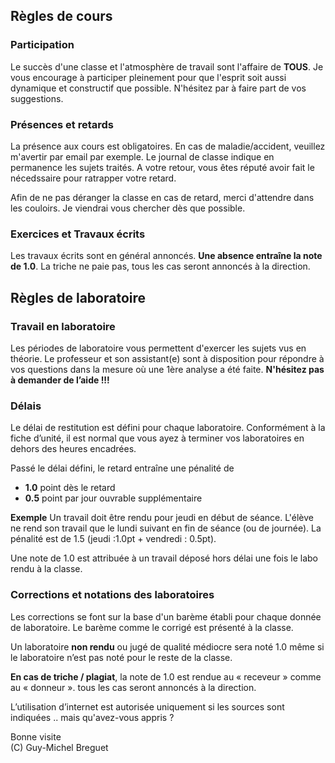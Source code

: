 ## Règles de cours

### Participation

Le succès d'une classe et l'atmosphère de travail sont l'affaire de **TOUS**.
Je vous encourage à participer pleinement pour que l'esprit soit aussi dynamique et constructif que possible.
N'hésitez par à faire part de vos suggestions.

### Présences et retards

La présence aux cours est obligatoires. En cas de maladie/accident, veuillez m'avertir par email par exemple. Le journal de classe indique en permanence les sujets traités. A votre retour, vous êtes réputé avoir fait le nécedssaire pour ratrapper votre retard.

Afin de ne pas déranger la classe en cas de retard, merci d'attendre dans les couloirs.
Je viendrai vous chercher dès que possible. 

### Exercices et Travaux écrits

Les travaux écrits sont en général annoncés. **Une absence entraîne la note de 1.0**.
La triche ne paie pas, tous les cas seront annoncés à la direction.


## Règles de laboratoire

### Travail en laboratoire
Les périodes de laboratoire vous permettent d'exercer les sujets vus en théorie.
Le professeur et son assistant(e) sont à disposition pour répondre à vos questions dans la mesure où une 1ère analyse a été faite.
**N'hésitez pas à demander de l’aide !!!**

### Délais
Le délai de restitution est défini pour chaque laboratoire.
Conformément à la fiche d’unité, il est normal que vous ayez à terminer vos laboratoires en dehors des heures encadrées.

Passé le délai défini, le retard entraîne une pénalité de
- **1.0** point dès le retard
- **0.5** point par jour ouvrable supplémentaire

**Exemple**
Un travail doit être rendu pour jeudi en début de séance. L'élève ne rend son travail que le lundi suivant en fin de séance (ou de journée). La pénalité est de 1.5 (jeudi :1.0pt + vendredi : 0.5pt).

Une note de 1.0 est attribuée à un travail déposé hors délai une fois le labo rendu à la classe.

### Corrections et notations des laboratoires

Les corrections se font sur la base d'un barème établi pour chaque donnée de laboratoire. Le barème comme le corrigé est présenté à la classe.

Un laboratoire **non rendu** ou jugé de qualité médiocre sera noté 1.0 même si le laboratoire n’est pas noté pour le reste de la classe.

**En cas de triche / plagiat**, la note de 1.0 est rendue au « receveur » comme au « donneur ». tous les cas seront annoncés à la direction.

L’utilisation d’internet est autorisée uniquement si les sources sont indiquées .. mais qu'avez-vous appris ?

Bonne visite</br>
(C) Guy-Michel Breguet
